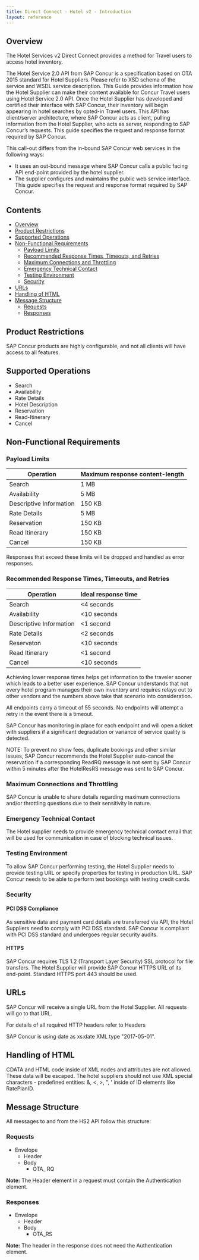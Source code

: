 ```yaml
---
title: Direct Connect - Hotel v2 - Introduction
layout: reference
---
```


## <a name="overview"></a>Overview
The Hotel Services v2 Direct Connect provides a method for Travel users to access hotel inventory.

The Hotel Service 2.0 API from SAP Concur is a specification based on OTA 2015 standard for Hotel Suppliers. Please refer to XSD schema of the service and WSDL service description. This Guide provides information how the Hotel Supplier can make their content available for Concur Travel users using Hotel Service 2.0 API. Once the Hotel Supplier has developed and certified their interface with SAP Concur, their inventory will begin appearing in hotel searches by opted-in Travel users. This API has client/server architecture, where SAP Concur acts as client, pulling information from the Hotel Supplier, who acts as server, responding to SAP Concur’s requests. This guide specifies the request and response format required by SAP Concur.

This call-out differs from the in-bound SAP Concur web services in the following ways:

* It uses an out-bound message where SAP Concur calls a public facing API end-point provided by the hotel supplier.
* The supplier configures and maintains the public web service interface. This guide specifies the request and response format required by SAP Concur.

## Contents
* [Overview](#overview)
* [Product Restrictions](#product-restrictions)
* [Supported Operations](#supported-ops)
* [Non-Functional Requirements](#nonfunctional-requirements)
  * [Payload Limits](#payload-limits)
  * [Recommended Response Times, Timeouts, and Retries](#response-times)
  * [Maximum Connections and Throttling](#max-connections)
  * [Emergency Technical Contact](#emergency-tech-contact)
  * [Testing Environment](#testing-enviro)
  * [Security](#security)
* [URLs](#urls)
* [Handling of HTML](#handling-html)
* [Message Structure](#message-structure)
  * [Requests](#requests)
  * [Responses](#responses)

## <a name="product-restrictions"></a>Product Restrictions
SAP Concur products are highly configurable, and not all clients will have access to all features.

## <a name="supported-ops"></a>Supported Operations

* Search
* Availability
* Rate Details
* Hotel Description
* Reservation
* Read-Itinerary
* Cancel

## <a name="nonfunctional-requirements"></a>Non-Functional Requirements

### <a name="payload-limits"></a>Payload Limits
|Operation|Maximum response content-length|
|---|---|
Search|1 MB|
Availability|5 MB|
Descriptive Information|150 KB|
Rate Details|5 MB|
Reservation|150 KB|
Read Itinerary|150 KB|
Cancel|150 KB|

Responses that exceed these limits will be dropped and handled as error responses.

### <a name="response-times"></a>Recommended Response Times, Timeouts, and Retries
|Operation|Ideal response time|
|---|---|
Search|<4 seconds|
Availability|<10 seconds|
Descriptive Information|<1 second|
Rate Details|<2 seconds|
Reservaton|<10 seconds|
Read Itinerary|<1 second|
Cancel|<10 seconds|

Achieving lower response times helps get information to the traveler sooner which leads to a better user experience. SAP Concur understands that not every hotel program manages their own inventory and requires relays out to other vendors and the numbers above take that scenario into consideration.

All endpoints carry a timeout of 55 seconds. No endpoints will attempt a retry in the event there is a timeout.

SAP Concur has monitoring in place for each endpoint and will open a ticket with suppliers if a significant degradation or variance of service quality is detected.

NOTE: To prevent no show fees, duplicate bookings and other similar issues, SAP Concur recommends the Hotel Supplier auto-cancel the reservation if a corresponding ReadRQ message is not sent by SAP Concur within 5 minutes after the HotelResRS message was sent to SAP Concur.


### <a name="max-connections"></a>Maximum Connections and Throttling
SAP Concur is unable to share details regarding maximum connections and/or throttling questions due to their sensitivity in nature.


### <a name="emergency-tech-contact"></a>Emergency Technical Contact
The Hotel supplier needs to provide emergency technical contact email that will be used for communication in case of blocking technical issues.

### <a name="testing-enviro"></a>Testing Environment
To allow SAP Concur performing testing, the Hotel Supplier needs to provide testing URL or specify properties for testing in production URL. SAP Concur needs to be able to perform test bookings with testing credit cards.

### <a name="security"></a>Security

#### PCI DSS Compliance
As sensitive data and payment card details are transferred via API, the Hotel Suppliers need to comply with PCI DSS standard. SAP Concur is compliant with PCI DSS standard and undergoes regular security audits.

#### HTTPS
SAP Concur requires TLS 1.2 (Transport Layer Security) SSL protocol for file transfers. The Hotel Supplier will provide SAP Concur HTTPS URL of its end-point. Standard HTTPS port 443 should be used.

## <a name="urls"></a>URLs
SAP Concur will receive a single URL from the Hotel Supplier. All requests will go to that URL.

For details of all required HTTP headers refer to Headers

SAP Concur is using date as xs:date XML type "2017-05-01".

## <a name="handling-html"></a>Handling of HTML

CDATA and HTML code inside of XML nodes and attributes are not allowed. These data will be escaped.
The hotel suppliers should not use XML special characters - predefined entities: &, <, >, ", ' inside of ID elements like RatePlanID.

## <a name="message-structure"></a>Message Structure

All messages to and from the HS2 API follow this structure:

### <a name="requests"></a>Requests

* Envelope
  * Header
  * Body
    * OTA_<message type> RQ

**Note:** The Header element in a request must contain the Authentication element.


### <a name="responses"></a>Responses

* Envelope
  * Header
  * Body
    * OTA_<message type>RS

**Note:** The header in the response does not need the Authentication element.
